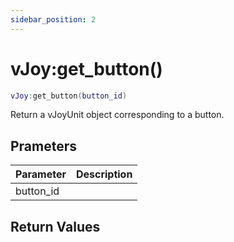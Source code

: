 ```yaml
---
sidebar_position: 2
---
```


# vJoy:get_button()
```lua
vJoy:get_button(button_id)
```
Return a vJoyUnit object corresponding to a button.


## Prameters
|Parameter|Description|
|-|-|
|button_id||


## Return Values
